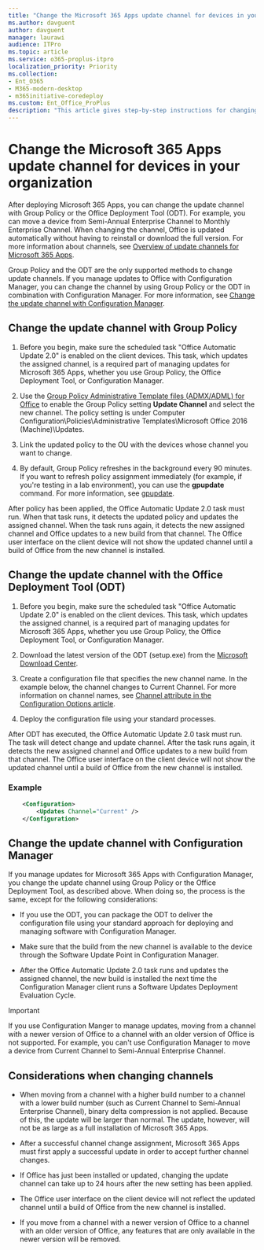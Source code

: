 ```yaml
---
title: "Change the Microsoft 365 Apps update channel for devices in your organization"
ms.author: davguent
author: davguent
manager: laurawi
audience: ITPro
ms.topic: article
ms.service: o365-proplus-itpro
localization_priority: Priority
ms.collection:
- Ent_O365
- M365-modern-desktop
- m365initiative-coredeploy
ms.custom: Ent_Office_ProPlus
description: "This article gives step-by-step instructions for changing the update channel for Microsoft 365 Apps."
---
```


# Change the Microsoft 365 Apps update channel for devices in your organization

After deploying Microsoft 365 Apps, you can change the update channel with Group Policy or the Office Deployment Tool (ODT). For example, you can move a device from Semi-Annual Enterprise Channel to Monthly Enterprise Channel. When changing the channel, Office is updated automatically without having to reinstall or download the full version. For more information about channels, see [Overview of update channels for Microsoft 365 Apps](overview-update-channels.md).  

Group Policy and the ODT are the only supported methods to change update channels. If you manage updates to Office with Configuration Manager, you can change the channel by using Group Policy or the ODT in combination with Configuration Manager. For more information, see [Change the update channel with Configuration Manager](#change-the-update-channel-with-configuration-manager).

## Change the update channel with Group Policy

1. Before you begin, make sure the scheduled task "Office Automatic Update 2.0" is enabled on the client devices. This task, which updates the assigned channel, is a required part of managing updates for Microsoft 365 Apps, whether you use  Group Policy, the Office Deployment Tool, or Configuration Manager.

2. Use the [Group Policy Administrative Template files (ADMX/ADML) for Office](https://www.microsoft.com/download/details.aspx?id=49030) to enable the Group Policy setting **Update Channel** and select the new channel. The policy setting is under Computer Configuration\Policies\Administrative Templates\\Microsoft Office 2016 (Machine)\\Updates.

3. Link the updated policy to the OU with the devices whose channel you want to change.

4. By default, Group Policy refreshes in the background every 90 minutes.  If you want to refresh policy assignment immediately (for example, if you're testing in a lab environment), you can use the **gpupdate** command. For more information, see [gpupdate](https://docs.microsoft.com/windows-server/administration/windows-commands/gpupdate).

After policy has been applied, the Office Automatic Update 2.0 task must run. When that task runs, it detects the updated policy and updates the assigned channel. When the task runs again, it detects the new assigned channel and Office updates to a new build from that channel. The Office user interface on the client device will not show the updated channel until a build of Office from the new channel is installed.

## Change the update channel with the Office Deployment Tool (ODT)

1. Before you begin, make sure the scheduled task "Office Automatic Update 2.0" is enabled on the client devices. This task, which updates the assigned channel, is a required part of managing updates for Microsoft 365 Apps, whether you use  Group Policy, the Office Deployment Tool, or Configuration Manager.

2. Download the latest version of the ODT (setup.exe) from the [Microsoft Download Center](https://go.microsoft.com/fwlink/p/?LinkID=626065).

3. Create a configuration file that specifies the new channel name. In the example below, the channel changes to Current Channel.  For more information on channel names, see [Channel attribute in the Configuration Options article](office-deployment-tool-configuration-options.md#channel-attribute-part-of-updates-element).

4. Deploy the configuration file using your standard processes.

After ODT has executed, the Office Automatic Update 2.0 task must run. The task will detect change and update channel. After the task runs again, it detects the new assigned channel and Office updates to a new build from that channel. The Office user interface on the client device will not show the updated channel until a build of Office from the new channel is installed.

### Example

```xml
    <Configuration> 
        <Updates Channel="Current" />
    </Configuration>
```

## Change the update channel with Configuration Manager

If you manage updates for Microsoft 365 Apps with Configuration Manager, you change the update channel using Group Policy or the Office Deployment Tool, as described above. When doing so, the process is the same, except for the following considerations:

- If you use the ODT, you can package the ODT to deliver the configuration file using your standard approach for deploying and managing software with Configuration Manager.

- Make sure that the build from the new channel is available to the device through the Software Update Point in Configuration Manager.

- After the Office Automatic Update 2.0 task runs and updates the assigned channel, the new build is installed the next time the Configuration Manager client runs a Software Updates Deployment Evaluation Cycle.

> [!IMPORTANT]
> If you use Configuration Manger to manage updates, moving from a channel with a newer version of Office to a channel with an older version of Office is not supported. For example, you can't use Configuration Manager to move a device from Current Channel to Semi-Annual Enterprise Channel.  

## Considerations when changing channels

- When moving from a channel with a higher build number to a channel with a lower build number (such as Current Channel to Semi-Annual Enterprise Channel), binary delta compression is not applied. Because of this, the update will be larger than normal. The update, however, will not be as large as a full installation of Microsoft 365 Apps.

- After a successful channel change assignment, Microsoft 365 Apps must first apply a successful update in order to accept further channel changes.

- If Office has just been installed or updated, changing the update channel can take up to 24 hours after the new setting has been applied.

- The Office user interface on the client device will not reflect the updated channel until a build of Office from the new channel is installed.

- If you move from a channel with a newer version of Office to a channel with an older version of Office, any features that are only available in the newer version will be removed.
